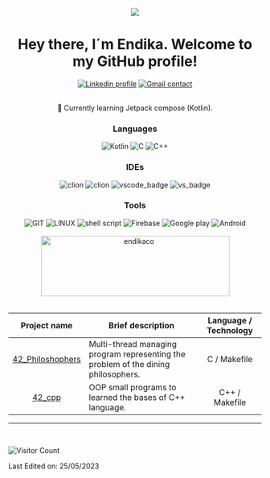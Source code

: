 <body>
    <p align="center">
    <a href="https://github.com/DenverCoder1/readme-typing-svg"><img src="https://readme-typing-svg.herokuapp.com?font=sarif&color=cyan&size=25&center=true&vCenter=true&width=400&height=50&lines=Hi+this+is+Endika..&hearts;++; Self-taught+Android+Developer,;Active+Learner/Researcher,;Love+to+learn+new+stuffs..<3"></a>
    </p>
    <h1 align="center">
        Hey there, I´m Endika. Welcome to my GitHub profile!
    </h1>
    <div title="contact" align="center">
        <a href="https://www.linkedin.com/in/endika-correia-alonso/"><img alt="Linkedin profile" src="https://img.shields.io/badge/LinkedIn-0077B5?style=for-the-badge&logo=linkedin&logoColor=white"></a>
        <a href="todo"><img alt="Gmail contact" src="https://img.shields.io/badge/Gmail-D14836?style=for-the-badge&logo=gmail&logoColor=white"></a>
    </div>
    <br>
    <p align="center">
    🌱 Currently learning Jetpack compose (Kotlin).
    </p>
    <div title="Known_technologies" align="center">
        <!-- LANGUAGES -->
        <h3 align="center">Languages</h3>
         <img alt="Kotlin" src="https://img.shields.io/badge/Kotlin-white?style=for-the-badge&logo=Kotlin&logoColor=-5C2D91">
        <img alt="C" src="https://img.shields.io/badge/C-00599C?style=for-the-badge&logo=&logoColor=white">
        <img alt="C++" src="https://img.shields.io/badge/C++-00599C?style=for-the-badge&logo=&logoColor=white">
        <!-- IDES -->
        <h3 align="centFfer">IDEs</h3>
        <img alt="clion" src="https://img.shields.io/badge/Android Studio-white?style=for-the-badge&logo=androidstudio&logoColor=green">
        <img alt="clion" src="https://img.shields.io/badge/CLion-000000?style=for-the-badge&logo=clion&logoColor=white">
        <img alt="vscode_badge" src="https://img.shields.io/badge/VSCode-0078D4?style=for-the-badge&logo=visual%20studio%20code&logoColor=white">
        <img alt="vs_badge" src="https://img.shields.io/badge/Visual_Studio-5C2D91?style=for-the-badge&logo=visual%20studio&logoColor=white">
        <h3 align="center">Tools</h3>
        <!-- TOOLS -->
        <img alt="GIT" src="https://img.shields.io/badge/git-%23F05033.svg?style=for-the-badge&logo=git&logoColor=white">
        <img alt="LINUX" src="https://img.shields.io/badge/Linux-FCC624?style=for-the-badge&logo=linux&logoColor=black">
        <img alt="shell script" src="https://img.shields.io/badge/shell script-%23054020?style=for-the-badge&logo=gnu-bash&logoColor=white">
        <img alt="Firebase" src="https://img.shields.io/badge/-Firebase-black?style=for-the-badge&logo=Firebase">
        <img alt="Google play" src="https://img.shields.io/badge/Google_Play-414141?style=for-the-badge&logo=google-play&logoColor=white">
        <img alt="Android" src="https://img.shields.io/badge/Android-3DDC84?style=for-the-badge&logo=android&logoColor=white">
    </div>
    <br>
    <div title="Remarkable projects" align="center">
         <div title="statistics" align="center">
        <img src="https://github-readme-stats.vercel.app/api/top-langs?username=endikaco&show_icons=true&locale=en&layout=compact&line_height=20&title_color=7A7ADB&icon_color=2234AE&text_color=D3D3D3&bg_color=0,000000,130F40" width="375" height="120" alt="endikaco"/>
    </div>
          <br>
            <table>
                <thead>
                    <tr>
                        <th>Project name</th>
                        <th>Brief description</th>
                        <th>Language / Technology</th>
                    </tr>
                </thead>
                <tbody>
                 <tr>
                        <td align="center"><a href="https://github.com/EndikaCo/42_philosophers">42_Philoshophers</a></td>
                        <td>Multi-thread managing program representing the problem of the dining philosophers.</td>
                        <td align="center">C / Makefile</td>
                    </tr>
                    <tr>
                        <td align="center"><a href="https://github.com/">42_cpp</a></td>
                        <td>OOP small programs to learned the bases of C++ language.</td>
                        <td align="center">C++ / Makefile</td>
                    </tr>
                </tbody>
            </table>
    </div>
<div>


-----

<br>

![Visitor Count](https://profile-counter.glitch.me/endikaco/count.svg)
<br>

Last Edited on: 25/05/2023
</div>


</body>

